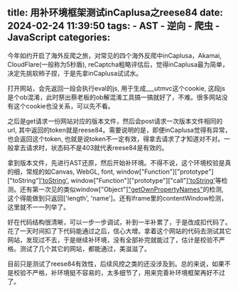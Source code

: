 title: 用补环境框架测试inCaplusa之reese84
date: 2024-02-24 11:39:50
tags:
    - AST
    - 逆向
    - 爬虫
    - JavaScript
categories:
---
今年如约开启了海外反爬之旅，对常见的四个海外反爬中inCaplusa，Akamai, CloudFlare(一般称为5秒盾), reCaptcha粗略评估后，觉得inCaplusa最为简单，决定先挑软柿子捏，于是先拿inCaplusa试试水。

打开网站，会先返回一段会执行eval的js, 用于生成___utmvc这个cookie, 这段js是个ob混淆，此时祭出蔡老板的ob解混淆工具搞一搞就好了，不难。很多网站没有这个cookie也没关系，可以先不看。

之后是get请求一份网站对应的版本文件，然后会post请求一次版本文件相同的url, 其中返回的token就是reese84。需要说明的是，即便inCaplusa觉得有异常，也会返回这个token, 也就是说token不一定有效，得拿去请求了才知道对不对。一般拿去请求时，状态码不是403就代表reese84是有效的。

拿到版本文件，先进行AST还原，然后开始补环境。不得不说，这个环境校验是真的细，常规的如Canvas, WebGL, font, window["Function"]["prototype"]["toString"]['toString'](), window["Function"]["prototype"]["call"]['toString']()等检测。还有第一次见的类似window["Object"]["getOwnPropertyNames"](Function.prototype.toString)的检测, 这个得能做到只返回['length', 'name']。还有iframe里的contentWindow检测，这里就不一一列举了。

好在代码结构很清晰，可以一步一步调试，补到一半补累了，于是改成扣代码了。花了一天时间扣了下代码能通过之后，信心大增。拿着这个网站的代码去测试其它网站，发现过不去，于是继续补环境，没有全部补完就能过了，估计是校验不严格。测试了几个其它的网站，都能通过，美滋滋了。

目前只是测试了reese84有效性，后续风控之类的还没涉及到。总的来说，如果不是校验不严格，补环境挺不容易的，太多细节了，用来完善补环境框架再好不过了。
